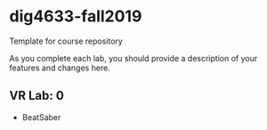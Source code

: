 # dig4633-fall2019
Template for course repository

As you complete each lab, you should provide a description of your features and changes here.

## VR Lab: 0
+ BeatSaber
